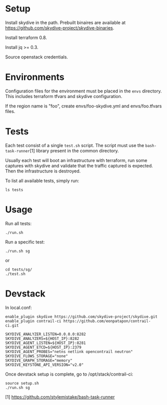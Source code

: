 Setup
=====

Install skydive in the path. 
Prebuilt binaires are available at https://github.com/skydive-project/skydive-binaries.

Install terraform 0.8.

Install jq >= 0.3.

Source openstack credentials.

Environments
============

Configuration files for the environment must be placed in the `envs` directory.
This includes terraform tfvars and skydive configuration.

If the region name is "foo", create envs/foo-skydive.yml and envs/foo.tfvars files.

Tests
=====

Each test consist of a single `test.sh` script. The script must use the `bash-task-runner`[1]
library present in the common directory.

Usually each test will boot an infrastructure with terraform, run some captures with skydive
and validate that the traffic captured is expected. Then the infrastructure is destroyed.

To list all available tests, simply run:

    ls tests

Usage
=====

Run all tests:

    ./run.sh

Run a specific test:

    ./run.sh sg

or

    cd tests/sg/
    ./test.sh

Devstack
========

In local.conf:

    enable_plugin skydive https://github.com/skydive-project/skydive.git
    enable_plugin contrail-ci https://github.com/eonpatapon/contrail-ci.git

    SKYDIVE_ANALYZER_LISTEN=0.0.0.0:8282
    SKYDIVE_ANALYZERS=${HOST_IP}:8282
    SKYDIVE_AGENT_LISTEN=${HOST_IP}:8281
    SKYDIVE_AGENT_ETCD=${HOST_IP}:2379
    SKYDIVE_AGENT_PROBES="netns netlink opencontrail neutron"
    SKYDIVE_FLOWS_STORAGE="none"
    SKYDIVE_GRAPH_STORAGE="memory"
    SKYDIVE_KEYSTONE_API_VERSION="v2.0"

Once devstack setup is complete, go to /opt/stack/contrail-ci:

    source setup.sh
    ./run.sh sg

[1] https://github.com/stylemistake/bash-task-runner
